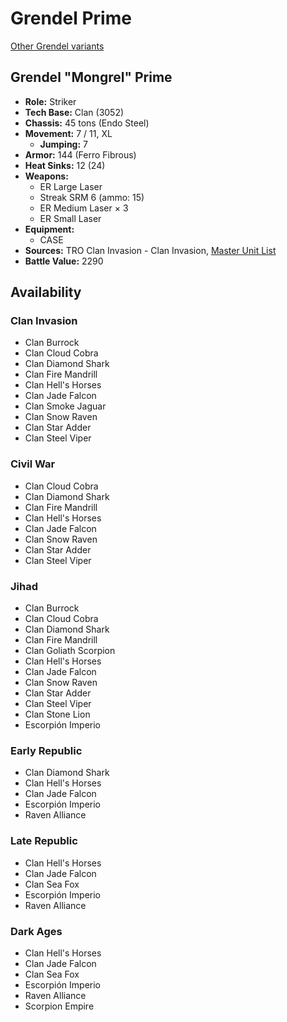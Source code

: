 # Grendel Prime

[Other Grendel variants](../grendel.md)

## Grendel "Mongrel" Prime
- **Role:** Striker
- **Tech Base:** Clan (3052)
- **Chassis:** 45 tons (Endo Steel)
- **Movement:** 7 / 11, XL
  - **Jumping:** 7
- **Armor:** 144 (Ferro Fibrous)
- **Heat Sinks:** 12 (24)
- **Weapons:**
  - ER Large Laser
  - Streak SRM 6 (ammo: 15)
  - ER Medium Laser × 3
  - ER Small Laser
- **Equipment:**
  - CASE
- **Sources:** TRO Clan Invasion - Clan Invasion, [Master Unit List](http://masterunitlist.info/Unit/Details/1293/grendel-mongrel-prime)
- **Battle Value:** 2290

## Availability

### Clan Invasion
- Clan Burrock
- Clan Cloud Cobra
- Clan Diamond Shark
- Clan Fire Mandrill
- Clan Hell's Horses
- Clan Jade Falcon
- Clan Smoke Jaguar
- Clan Snow Raven
- Clan Star Adder
- Clan Steel Viper

### Civil War
- Clan Cloud Cobra
- Clan Diamond Shark
- Clan Fire Mandrill
- Clan Hell's Horses
- Clan Jade Falcon
- Clan Snow Raven
- Clan Star Adder
- Clan Steel Viper

### Jihad
- Clan Burrock
- Clan Cloud Cobra
- Clan Diamond Shark
- Clan Fire Mandrill
- Clan Goliath Scorpion
- Clan Hell's Horses
- Clan Jade Falcon
- Clan Snow Raven
- Clan Star Adder
- Clan Steel Viper
- Clan Stone Lion
- Escorpión Imperio

### Early Republic
- Clan Diamond Shark
- Clan Hell's Horses
- Clan Jade Falcon
- Escorpión Imperio
- Raven Alliance

### Late Republic
- Clan Hell's Horses
- Clan Jade Falcon
- Clan Sea Fox
- Escorpión Imperio
- Raven Alliance

### Dark Ages
- Clan Hell's Horses
- Clan Jade Falcon
- Clan Sea Fox
- Escorpión Imperio
- Raven Alliance
- Scorpion Empire

